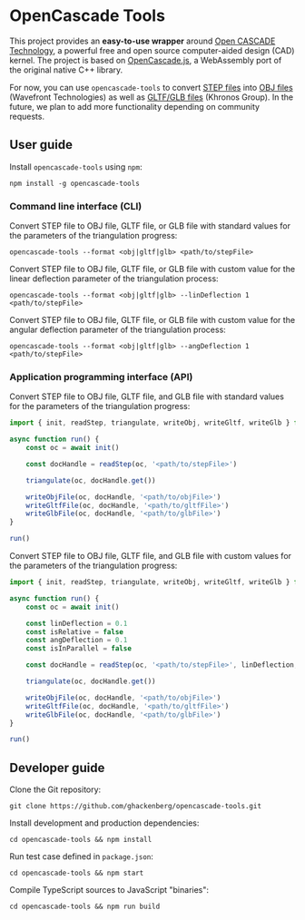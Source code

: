 # OpenCascade Tools

This project provides an **easy-to-use wrapper** around [Open CASCADE Technology](https://www.opencascade.com/open-cascade-technology/), a powerful free and open source computer-aided design (CAD) kernel. The project is based on [OpenCascade.js](https://github.com/donalffons/opencascade.js/), a WebAssembly port of the original native C++ library.

For now, you can use `opencascade-tools` to convert [STEP files](https://en.wikipedia.org/wiki/ISO_10303-21) into [OBJ files](https://en.wikipedia.org/wiki/Wavefront_.obj_file) (Wavefront Technologies) as well as [GLTF/GLB files](https://en.wikipedia.org/wiki/GlTF) (Khronos Group). In the future, we plan to add more functionality depending on community requests.

## User guide

Install `opencascade-tools` using `npm`:

```
npm install -g opencascade-tools
```

### Command line interface (CLI)

Convert STEP file to OBJ file, GLTF file, or GLB file with standard values for the parameters of the triangulation progress:

```
opencascade-tools --format <obj|gltf|glb> <path/to/stepFile>
```

Convert STEP file to OBJ file, GLTF file, or GLB file with custom value for the linear deflection parameter of the triangulation process:

```
opencascade-tools --format <obj|gltf|glb> --linDeflection 1 <path/to/stepFile>
```

Convert STEP file to OBJ file, GLTF file, or GLB file with custom value for the angular deflection parameter of the triangulation process:

```
opencascade-tools --format <obj|gltf|glb> --angDeflection 1 <path/to/stepFile>
```

### Application programming interface (API)

Convert STEP file to OBJ file, GLTF file, and GLB file with standard values for the parameters of the triangulation progress:

```ts
import { init, readStep, triangulate, writeObj, writeGltf, writeGlb } from 'opencascade-tools'

async function run() {
    const oc = await init()

    const docHandle = readStep(oc, '<path/to/stepFile>')

    triangulate(oc, docHandle.get())

    writeObjFile(oc, docHandle, '<path/to/objFile>')
    writeGltfFile(oc, docHandle, '<path/to/gltfFile>')
    writeGlbFile(oc, docHandle, '<path/to/glbFile>')
}

run()
```

Convert STEP file to OBJ file, GLTF file, and GLB file with custom values for the parameters of the triangulation progress:

```ts
import { init, readStep, triangulate, writeObj, writeGltf, writeGlb } from 'opencascade-tools'

async function run() {
    const oc = await init()

    const linDeflection = 0.1
    const isRelative = false
    const angDeflection = 0.1
    const isInParallel = false

    const docHandle = readStep(oc, '<path/to/stepFile>', linDeflection, isRelative, angDeflection, isInParallel)

    triangulate(oc, docHandle.get())

    writeObjFile(oc, docHandle, '<path/to/objFile>')
    writeGltfFile(oc, docHandle, '<path/to/gltfFile>')
    writeGlbFile(oc, docHandle, '<path/to/glbFile>')
}

run()
```

## Developer guide

Clone the Git repository:

```
git clone https://github.com/ghackenberg/opencascade-tools.git
```

Install development and production dependencies:

```
cd opencascade-tools && npm install
```

Run test case defined in `package.json`:

```
cd opencascade-tools && npm start
```

Compile TypeScript sources to JavaScript "binaries":

```
cd opencascade-tools && npm run build
```